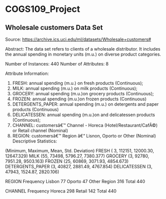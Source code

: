 # COGS109_Project

## Wholesale customers Data Set
Source: https://archive.ics.uci.edu/ml/datasets/Wholesale+customers#

Abstract: The data set refers to clients of a wholesale distributor. It includes the annual spending in monetary units (m.u.) on diverse product categories.

Number of Instances: 440
Number of Attributes: 8

Attribute Information:

1) FRESH: annual spending (m.u.) on fresh products (Continuous);
2) MILK: annual spending (m.u.) on milk products (Continuous);
3) GROCERY: annual spending (m.u.)on grocery products (Continuous);
4) FROZEN: annual spending (m.u.)on frozen products (Continuous)
5) DETERGENTS_PAPER: annual spending (m.u.) on detergents and paper products (Continuous)
6) DELICATESSEN: annual spending (m.u.)on and delicatessen products (Continuous);
7) CHANNEL: customersâ€™ Channel - Horeca (Hotel/Restaurant/CafÃ©) or Retail channel (Nominal)
8) REGION: customersâ€™ Region â€“ Lisnon, Oporto or Other (Nominal)
Descriptive Statistics:

(Minimum, Maximum, Mean, Std. Deviation)
FRESH ( 3, 112151, 12000.30, 12647.329)
MILK (55, 73498, 5796.27, 7380.377)
GROCERY (3, 92780, 7951.28, 9503.163)
FROZEN (25, 60869, 3071.93, 4854.673)
DETERGENTS_PAPER (3, 40827, 2881.49, 4767.854)
DELICATESSEN (3, 47943, 1524.87, 2820.106)

REGION Frequency
Lisbon 77
Oporto 47
Other Region 316
Total 440

CHANNEL Frequency
Horeca 298
Retail 142
Total 440 